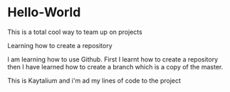 # Hello-World
This is a total cool way to team up on projects

Learning how to create a repository

I am learning how to use Github.
First I learnt how to create a repository then I have learned how to create a branch which is a copy of the master.

This is Kaytalium and i'm ad my lines of code to the project
